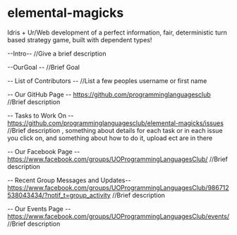 # elemental-magicks
Idris + Ur/Web development of a perfect information, fair, deterministic turn based strategy game, built with dependent types!

--Intro--
//Give a brief description

--OurGoal --
//Brief Goal

-- List of Contributors --
//List a few peoples username or first name

-- Our GitHub Page --
https://github.com/programminglanguagesclub
//Brief description

-- Tasks to Work On --
https://github.com/programminglanguagesclub/elemental-magicks/issues
//Brief description , something about details for each task or in each issue you click on, and something about how to do it, upload ect are in there

-- Our Facebook Page --
https://www.facebook.com/groups/UOProgrammingLanguagesClub/
//Brief description
 
-- Recent Group Messages and Updates--
https://www.facebook.com/groups/UOProgrammingLanguagesClub/986712538043434/?notif_t=group_activity
//Brief description

-- Our Events Page --
https://www.facebook.com/groups/UOProgrammingLanguagesClub/events/
//Brief description
